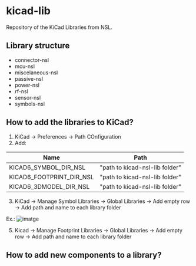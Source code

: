 # kicad-lib
Repository of the KiCad Libraries from NSL.

## Library structure

- connector-nsl
- mcu-nsl
- miscelaneous-nsl
- passive-nsl
- power-nsl
- rf-nsl
- sensor-nsl
- symbols-nsl

## How to add the libraries to KiCad?
1. KiCad -> Preferences -> Path COnfiguration
2. Add:


| Name                     | Path                           |
|--------------------------|--------------------------------|
| KICAD6_SYMBOL_DIR_NSL    | "path to kicad-nsl-lib folder" |
| KICAD6_FOOTPRINT_DIR_NSL | "path to kicad-nsl-lib folder" |
| KICAD6_3DMODEL_DIR_NSL   | "path to kicad-nsl-lib folder" |

3. KiCad -> Manage Symbol Libraries -> Global Libraries -> Add empty row -> Add path and name to each library folder

Ex.: ![imatge](https://user-images.githubusercontent.com/33161309/214274315-174e8efe-f067-49c7-a250-fc4dde66d397.png)


5. Kicad -> Manage Footprint Libraries -> Global Libraries -> Add empty row -> Add path and name to each library folder


## How to add new components to a library?
